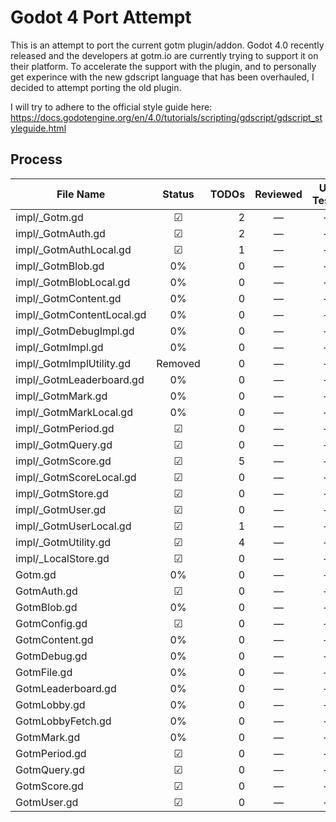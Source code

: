 # Godot 4 Port Attempt

This is an attempt to port the current gotm plugin/addon.
Godot 4.0 recently released and the developers at gotm.io are currently trying to support it on their platform.
To accelerate the support with the plugin, and to personally get experince with the new gdscript language that has been overhauled, I decided to attempt porting the old plugin.

I will try to adhere to the official style guide here: https://docs.godotengine.org/en/4.0/tutorials/scripting/gdscript/gdscript_styleguide.html


## Process
| File Name                 | Status  | TODOs          | Reviewed | Unit Tested | Documentation |
| ------------------------- |:-------:| --------------:|:--------:|:-----------:|:-------------:|
| impl/_Gotm.gd             | ☑      | 2              | —        | —           | —             |
| impl/_GotmAuth.gd         | ☑      | 2              | —        | —           | —             |
| impl/_GotmAuthLocal.gd    | ☑      | 1              | —        | —           | —             |
| impl/_GotmBlob.gd         | 0%      | 0              | —        | —           | —             |
| impl/_GotmBlobLocal.gd    | 0%      | 0              | —        | —           | —             |
| impl/_GotmContent.gd      | 0%      | 0              | —        | —           | —             |
| impl/_GotmContentLocal.gd | 0%      | 0              | —        | —           | —             |
| impl/_GotmDebugImpl.gd    | 0%      | 0              | —        | —           | —             |
| impl/_GotmImpl.gd         | 0%      | 0              | —        | —           | —             |
| impl/_GotmImplUtility.gd  | Removed | 0              | —        | —           | —             |
| impl/_GotmLeaderboard.gd  | 0%      | 0              | —        | —           | —             |
| impl/_GotmMark.gd         | 0%      | 0              | —        | —           | —             |
| impl/_GotmMarkLocal.gd    | 0%      | 0              | —        | —           | —             |
| impl/_GotmPeriod.gd       | ☑      | 0              | —        | —           | —             |
| impl/_GotmQuery.gd        | ☑      | 0              | —        | —           | —             |
| impl/_GotmScore.gd        | ☑      | 5              | —        | —           | —             |
| impl/_GotmScoreLocal.gd   | ☑      | 0              | —        | —           | —             |
| impl/_GotmStore.gd        | ☑      | 0              | —        | —           | —             |
| impl/_GotmUser.gd         | ☑      | 0              | —        | —           | —             |
| impl/_GotmUserLocal.gd    | ☑      | 1              | —        | —           | —             |
| impl/_GotmUtility.gd      | ☑      | 4              | —        | —           | —             |
| impl/_LocalStore.gd       | ☑      | 0              | —        | —           | —             |
| Gotm.gd                   | 0%      | 0              | —        | —           | —             |
| GotmAuth.gd               | ☑      | 0              | —        | —           | ☑             |    
| GotmBlob.gd               | 0%      | 0              | —        | —           | —             |
| GotmConfig.gd             | ☑      | 0              | —        | —           | ☑             |
| GotmContent.gd            | 0%      | 0              | —        | —           | —             |
| GotmDebug.gd              | 0%      | 0              | —        | —           | —             |
| GotmFile.gd               | 0%      | 0              | —        | —           | —             |
| GotmLeaderboard.gd        | 0%      | 0              | —        | —           | —             |
| GotmLobby.gd              | 0%      | 0              | —        | —           | —             |
| GotmLobbyFetch.gd         | 0%      | 0              | —        | —           | —             |
| GotmMark.gd               | 0%      | 0              | —        | —           | —             |
| GotmPeriod.gd             | ☑      | 0              | —        | —           | ☑             |
| GotmQuery.gd              | ☑      | 0              | —        | —           | ☑             |
| GotmScore.gd              | ☑      | 0              | —        | —           | Some          |
| GotmUser.gd               | ☑      | 0              | —        | —           | ☑             |
